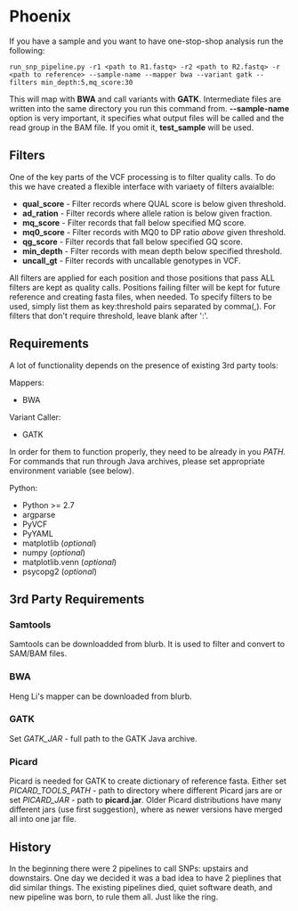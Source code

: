 # Phoenix

If you have a sample and you want to have one-stop-shop analysis run the following:

```
run_snp_pipeline.py -r1 <path to R1.fastq> -r2 <path to R2.fastq> -r <path to reference> --sample-name --mapper bwa --variant gatk --filters min_depth:5,mq_score:30
```

This will map with **BWA** and call variants with **GATK**. Intermediate files are written into the same directory you run this 
command from. **--sample-name** option is very important, it specifies what output files will be called and the read group in the BAM
file. If you omit it, **test_sample** will be used.

## Filters

One of the key parts of the VCF processing is to filter quality calls. To do this we have created a flexible interface with
variaety of filters avaialble:

- **qual_score** - Filter records where QUAL score is below given threshold.
- **ad_ration** - Filter records where allele ration is below given fraction.
- **mq_score** - Filter records that fall below specified MQ score.
- **mq0_score** - Filter records with MQ0 to DP ratio _above_ given threshold.
- **qg_score** - Filter records that fall below specified GQ score.
- **min_depth** - Filter records with mean depth below specified threshold.
- **uncall_gt** - Filter records with uncallable genotypes in VCF.

All filters are applied for each position and those positions that pass ALL filters are kept as quality calls. Positions
failing filter will be kept for future reference and creating fasta files, when needed. To specify filters to be used, simply
list them as key:threshold pairs separated by comma(,). For filters that don't require threshold, leave blank after ':'. 

## Requirements

A lot of functionality depends on the presence of existing 3rd party tools:

Mappers:

- BWA 

Variant Caller:

- GATK

In order for them to function properly, they need to be already in you *PATH*. For commands that
run through Java archives, please set appropriate environment variable (see below).

Python:

- Python >= 2.7
- argparse
- PyVCF
- PyYAML
- matplotlib (_optional_)
- numpy (_optional_)
- matplotlib.venn (_optional_)
- psycopg2 (_optional_)

## 3rd Party Requirements

### Samtools

Samtools can be downloadded from blurb. It is used to filter and convert to SAM/BAM files.

### BWA

Heng Li's mapper can be downloaded from blurb.

### GATK
Set *GATK_JAR* - full path to the GATK Java archive.

### Picard
Picard is needed for GATK to create dictionary of reference fasta.
Either set *PICARD_TOOLS_PATH* - path to directory where different Picard jars are or set *PICARD_JAR* - path to **picard.jar**.
Older Picard distributions have many different jars (use first suggestion), where as newer versions have merged all into one jar file. 



## History

In the beginning there were 2 pipelines to call SNPs: upstairs and downstairs.
One day we decided it was a bad idea to have 2 pieplines that did similar things.
The existing pipelines died, quiet software death, and new pipeline was born, to rule
them all. Just like the ring.